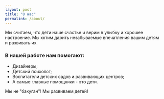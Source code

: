 ```yaml
---
layout: post
title: "О нас"
permalink: /about/
---
```


Мы считаем, что дети наше счастье и верим в улыбку и хорошее настроение. Мы хотим дарить незабываемые впечатления вашим детям и развивать их. 

### В нашей работе нам помогают:
  * Дизайнеры;
  * Детский психолог;
  * Воспитатели детских садов и развивающих центров;
  * А самые главные помощники - это дети.</p>

Мы не "бакуган"! Мы развиваем детей!
